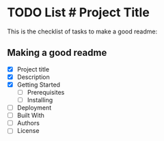 # TODO List # Project Title
This is the checklist of tasks to make a good readme:
## Making a good readme
- [x] Project title
- [x] Description
- [x] Getting Started
    - [ ] Prerequisites
    - [ ] Installing
- [ ] Deployment
- [ ] Built With
- [ ] Authors
- [ ] License

